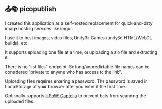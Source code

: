 ## 📤📚 picopublish

I created this application as a self-hosted replacement for quick-and-dirty image hosting services like imgur.

I use it to host images, video files, Unity3d Games (unity3d HTML/WebGL builds), etc.

It supports uploading one file at a time, or uploading a zip file and extracting it.

There is no "list files" endpoint. So long/unpredictable file names can be considered "private to anyone who has access to the link".

Uploading files requires entering a password. The password is saved in LocalStorage of your browser after you enter it the first time.

Optionally supports [💥PoW! Captcha](https://git.sequentialread.com/forest/pow-captcha) to prevent bots from scanning the uploaded files. 

